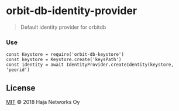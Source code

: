 # orbit-db-identity-provider

> Default identity provider for orbitdb

### Use
```
const Keystore = require('orbit-db-keystore')
const keystore = Keystore.create('keysPath')
const identity = await IdentityProvider.createIdentity(keystore, 'peerid')
```

## License

[MIT](LICENSE) © 2018 Haja Networks Oy
